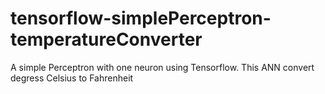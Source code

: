 # tensorflow-simplePerceptron-temperatureConverter
A simple Perceptron with one neuron using Tensorflow. This ANN convert degress Celsius to Fahrenheit
